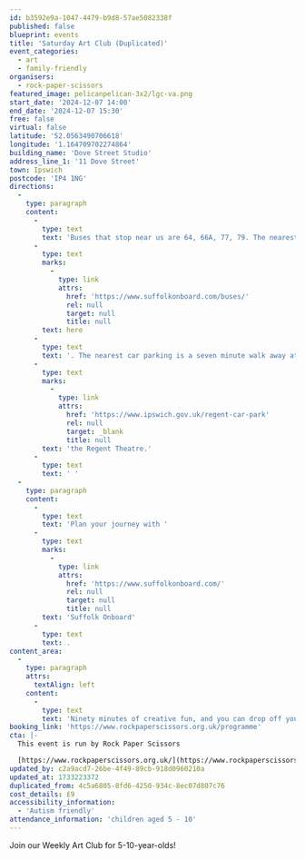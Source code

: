 ```yaml
---
id: b3592e9a-1047-4479-b9d8-57ae5082338f
published: false
blueprint: events
title: 'Saturday Art Club (Duplicated)'
event_categories:
  - art
  - family-friendly
organisers:
  - rock-paper-scissors
featured_image: pelicanpelican-3x2/lgc-va.png
start_date: '2024-12-07 14:00'
end_date: '2024-12-07 15:30'
free: false
virtual: false
latitude: '52.0563490706618'
longitude: '1.164709702274864'
building_name: 'Dove Street Studio'
address_line_1: '11 Dove Street'
town: Ipswich
postcode: 'IP4 1NG'
directions:
  -
    type: paragraph
    content:
      -
        type: text
        text: 'Buses that stop near us are 64, 66A, 77, 79. The nearest bus stop is one minute walk away, see the latest bus timetables '
      -
        type: text
        marks:
          -
            type: link
            attrs:
              href: 'https://www.suffolkonboard.com/buses/'
              rel: null
              target: null
              title: null
        text: here
      -
        type: text
        text: '. The nearest car parking is a seven minute walk away at '
      -
        type: text
        marks:
          -
            type: link
            attrs:
              href: 'https://www.ipswich.gov.uk/regent-car-park'
              rel: null
              target: _blank
              title: null
        text: 'the Regent Theatre.'
      -
        type: text
        text: ' '
  -
    type: paragraph
    content:
      -
        type: text
        text: 'Plan your journey with '
      -
        type: text
        marks:
          -
            type: link
            attrs:
              href: 'https://www.suffolkonboard.com/'
              rel: null
              target: null
              title: null
        text: 'Suffolk Onboard'
      -
        type: text
        text: .
content_area:
  -
    type: paragraph
    attrs:
      textAlign: left
    content:
      -
        type: text
        text: 'Ninety minutes of creative fun, and you can drop off your child with peace of mind – our staff are DBS checked, pediatric first aid qualified, and have safeguarding training.'
booking_link: 'https://www.rockpaperscissors.org.uk/programme'
cta: |-
  This event is run by Rock Paper Scissors

  [https://www.rockpaperscissors.org.uk/](https://www.rockpaperscissors.org.uk/)
updated_by: c2a9acd7-26be-4f49-89cb-918d0960210a
updated_at: 1733223372
duplicated_from: 4c5a6805-8fd6-4250-934c-8ec07d807c76
cost_details: £9
accessibility_information:
  - 'Autism friendly'
attendance_information: 'children aged 5 - 10'
---
```

Join our Weekly Art Club for 5-10-year-olds!